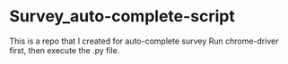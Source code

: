 # Survey_auto-complete-script
This is a repo that I created for auto-complete survey
Run chrome-driver first, then execute the .py file.
